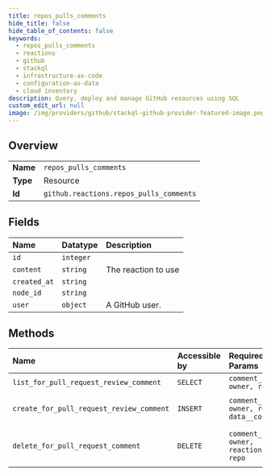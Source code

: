 ```yaml
---
title: repos_pulls_comments
hide_title: false
hide_table_of_contents: false
keywords:
  - repos_pulls_comments
  - reactions
  - github    
  - stackql
  - infrastructure-as-code
  - configuration-as-data
  - cloud inventory
description: Query, deploy and manage GitHub resources using SQL
custom_edit_url: null
image: /img/providers/github/stackql-github-provider-featured-image.png
---
```

  
    

## Overview
<table><tbody>
<tr><td><b>Name</b></td><td><code>repos_pulls_comments</code></td></tr>
<tr><td><b>Type</b></td><td>Resource</td></tr>
<tr><td><b>Id</b></td><td><code>github.reactions.repos_pulls_comments</code></td></tr>
</tbody></table>

## Fields
| Name | Datatype | Description |
|:-----|:---------|:------------|
| `id` | `integer` |  |
| `content` | `string` | The reaction to use |
| `created_at` | `string` |  |
| `node_id` | `string` |  |
| `user` | `object` | A GitHub user. |
## Methods
| Name | Accessible by | Required Params | Description |
|:-----|:--------------|:----------------|:------------|
| `list_for_pull_request_review_comment` | `SELECT` | `comment_id, owner, repo` | List the reactions to a [pull request review comment](https://docs.github.com/pulls/comments#get-a-review-comment-for-a-pull-request). |
| `create_for_pull_request_review_comment` | `INSERT` | `comment_id, owner, repo, data__content` | Create a reaction to a [pull request review comment](https://docs.github.com/rest/pulls/comments#get-a-review-comment-for-a-pull-request). A response with an HTTP `200` status means that you already added the reaction type to this pull request review comment. |
| `delete_for_pull_request_comment` | `DELETE` | `comment_id, owner, reaction_id, repo` | **Note:** You can also specify a repository by `repository_id` using the route `DELETE /repositories/:repository_id/pulls/comments/:comment_id/reactions/:reaction_id.`<br /><br />Delete a reaction to a [pull request review comment](https://docs.github.com/rest/pulls/comments#get-a-review-comment-for-a-pull-request). |

